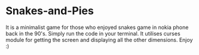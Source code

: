 # Snakes-and-Pies
It is a minimalist game for those who enjoyed snakes game in nokia phone back in the 90's. Simply run the code in your terminal. It utilises curses module for getting the screen and displaying all the other dimensions. Enjoy :)
